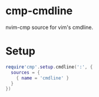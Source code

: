 # cmp-cmdline

nvim-cmp source for vim's cmdline.

# Setup

```lua
require'cmp'.setup.cmdline(':', {
  sources = {
    { name = 'cmdline' }
  }
})
```
